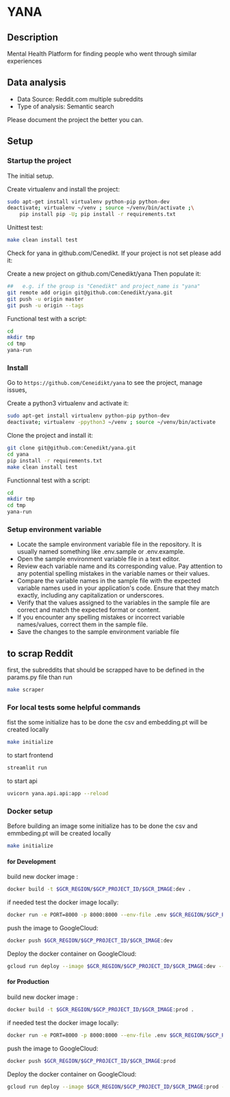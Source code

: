# YANA

## Description
Mental Health Platform for finding people who went through similar experiences

## Data analysis
- Data Source: Reddit.com multiple subreddits
- Type of analysis: Semantic search

Please document the project the better you can.

## Setup

### Startup the project

The initial setup.

Create virtualenv and install the project:
```bash
sudo apt-get install virtualenv python-pip python-dev
deactivate; virtualenv ~/venv ; source ~/venv/bin/activate ;\
    pip install pip -U; pip install -r requirements.txt
```

Unittest test:
```bash
make clean install test
```

Check for yana in github.com/Cenedikt. If your project is not set please add it:

Create a new project on github.com/Cenedikt/yana
Then populate it:

```bash
##   e.g. if the group is "Cenedikt" and project_name is "yana"
git remote add origin git@github.com:Cenedikt/yana.git
git push -u origin master
git push -u origin --tags
```

Functional test with a script:

```bash
cd
mkdir tmp
cd tmp
yana-run
```

### Install

Go to `https://github.com/Ceneidikt/yana` to see the project, manage issues,


Create a python3 virtualenv and activate it:

```bash
sudo apt-get install virtualenv python-pip python-dev
deactivate; virtualenv -ppython3 ~/venv ; source ~/venv/bin/activate
```

Clone the project and install it:

```bash
git clone git@github.com:Cenedikt/yana.git
cd yana
pip install -r requirements.txt
make clean install test
```
Functionnal test with a script:

```bash
cd
mkdir tmp
cd tmp
yana-run
```
### Setup environment variable

- Locate the sample environment variable file in the repository. It is usually named something like .env.sample or .env.example.
- Open the sample environment variable file in a text editor.
- Review each variable name and its corresponding value. Pay attention to any potential spelling mistakes in the variable names or their values.
- Compare the variable names in the sample file with the expected variable names used in your application's code. Ensure that they match exactly, including any capitalization or underscores.
- Verify that the values assigned to the variables in the sample file are correct and match the expected format or content.
- If you encounter any spelling mistakes or incorrect variable names/values, correct them in the sample file.
- Save the changes to the sample environment variable file

## to scrap Reddit

first, the subreddits that should be scrapped have to be defined in the params.py file
than run
```bash
make scraper
```

### For local tests some helpful commands

fist the some initialize has to be done
the csv and embedding.pt will be created locally
```bash
make initialize
```
to start frontend
```bash
streamlit run
```
to start api
```bash
uvicorn yana.api.api:app --reload
```

### Docker setup

Before building an image
some initialize has to be done
the csv and emmbeding.pt will be created locally
```bash
make initialize
```
#### for Development

build new docker image :
```bash
docker build -t $GCR_REGION/$GCP_PROJECT_ID/$GCR_IMAGE:dev .
```
if needed test the docker image locally:
```bash
docker run -e PORT=8000 -p 8000:8000 --env-file .env $GCR_REGION/$GCP_PROJECT_ID/$GCR_IMAGE:dev
```
push the image to GoogleCloud:
```bash
docker push $GCR_REGION/$GCP_PROJECT_ID/$GCR_IMAGE:dev
```
Deploy the docker container on GoogleCloud:
```bash
gcloud run deploy --image $GCR_REGION/$GCP_PROJECT_ID/$GCR_IMAGE:dev --memory $GCR_MEMORY --region $GCP_REGION --env-vars-file .env.yaml --project $GCP_PROJECT_ID
```

#### for Production

build new docker image :
```bash
docker build -t $GCR_REGION/$GCP_PROJECT_ID/$GCR_IMAGE:prod .
```
if needed test the docker image locally:
```bash
docker run -e PORT=8000 -p 8000:8000 --env-file .env $GCR_REGION/$GCP_PROJECT_ID/$GCR_IMAGE:prod
```
push the image to GoogleCloud:
```bash
docker push $GCR_REGION/$GCP_PROJECT_ID/$GCR_IMAGE:prod
```
Deploy the docker container on GoogleCloud:
```bash
gcloud run deploy --image $GCR_REGION/$GCP_PROJECT_ID/$GCR_IMAGE:prod --memory $GCR_MEMORY --region $GCP_REGION --env-vars-file .env.yaml --project $GCP_PROJECT_ID
```

